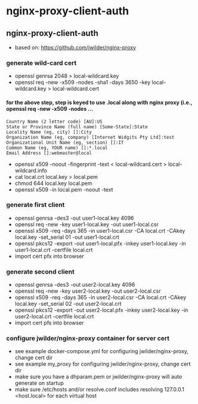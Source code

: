 # nginx-proxy-client-auth #
## nginx-proxy-client-auth ##

* based on: https://github.com/jwilder/nginx-proxy

### generate wild-card cert
* openssl genrsa 2048 > local-wildcard.key
* openssl req -new -x509 -nodes -sha1 -days 3650 -key local-wildcard.key > local-wildcard.cert
#### for the above step, step is keyed to use .local along with nginx proxy (i.e., openssl req -new -x509 -nodes ...
>
    Country Name (2 letter code) [AU]:US
    State or Province Name (full name) [Some-State]:State
    Locality Name (eg, city) []:City
    Organization Name (eg, company) [Internet Widgits Pty Ltd]:test
    Organizational Unit Name (eg, section) []:IT
    Common Name (eg, YOUR name) []:*.local
    Email Address []:webmaster@local
>

  * openssl x509 -noout -fingerprint -text < local-wildcard.cert > local-wildcard.info
  * cat local.crt local.key > local.pem
  * chmod 644 local.key local.pem
  * openssl x509 -in local.pem -noout -text

  ### generate first client
  * openssl genrsa -des3 -out user1-local.key 4096
  * openssl req -new -key user1-local.key -out user1-local.csr
  * openssl x509 -req -days 365 -in user1-local.csr -CA local.crt -CAkey local.key -set_serial 01 -out user1-local.crt
  * openssl pkcs12 -export -out user1-local.pfx -inkey user1-local.key -in user1-local.crt -certfile local.crt
  * import cert pfx into browser

  ### generate second client
  * openssl genrsa -des3 -out user2-local.key 4096
  * openssl req -new -key user2-local.key -out user2-local.csr
  * openssl x509 -req -days 365 -in user2-local.csr -CA local.crt -CAkey local.key -set_serial 02 -out user2-local.crt
  * openssl pkcs12 -export -out user2-local.pfx -inkey user2-local.key -in user2-local.crt -certfile local.crt
  * import cert pfs into browser

  ### configure jwilder/nginx-proxy container for server cert
  * see example docker-compose.yml for configuring jwilder/nginx-proxy, change cert dir
  * see example my_proxy for configuring jwilder/nginx-proxy, change cert dir
  * make sure you have a dhparam.pem or jwilder/nginx-proxy will auto generate on startup
  * make sure /etc/hosts and/or resolve.conf includes resolving 127.0.0.1 <host.local> for each virtual host
